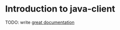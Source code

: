 # Introduction to java-client

TODO: write [great documentation](http://jacobian.org/writing/what-to-write/)
